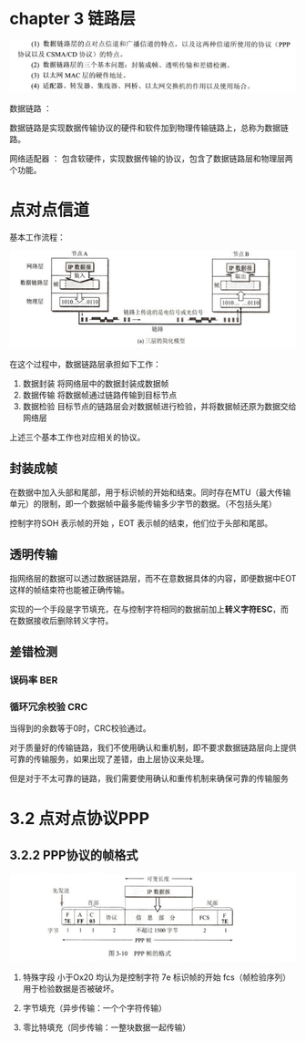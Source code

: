 # chapter 3 链路层

![alt text](重点3.png)

数据链路 ： 

数据链路是实现数据传输协议的硬件和软件加到物理传输链路上，总称为数据链路。

网络适配器 ：
包含软硬件，实现数据传输的协议，包含了数据链路层和物理层两个功能。

# 点对点信道

基本工作流程：

![alt text](点对点信道基本工作流程.png)


在这个过程中，数据链路层承担如下工作：

1. 数据封装 将网络层中的数据封装成数据帧
2. 数据传输 将数据帧通过链路传输到目标节点
3. 数据检验 目标节点的链路层会对数据帧进行检验，并将数据帧还原为数据交给网络层

上述三个基本工作也对应相关的协议。

## 封装成帧 
在数据中加入头部和尾部，用于标识帧的开始和结束。同时存在MTU（最大传输单元）的限制，即一个数据帧中最多能传输多少字节的数据。（不包括头尾）

控制字符SOH 表示帧的开始 ，EOT 表示帧的结束，他们位于头部和尾部。

## 透明传输 

指网络层的数据可以透过数据链路层，而不在意数据具体的内容，即便数据中EOT这样的帧结束符也能被正确传输。

实现的一个手段是字节填充，在与控制字符相同的数据前加上**转义字符ESC**，而在数据接收后删除转义字符。

## 差错检测

### 误码率 BER 
### 循环冗余校验 CRC

当得到的余数等于0时，CRC校验通过。


对于质量好的传输链路，我们不使用确认和重机制，即不要求数据链路层向上提供可靠的传输服务，如果出现了差错，由上层协议来处理。

但是对于不太可靠的链路，我们需要使用确认和重传机制来确保可靠的传输服务 


# 3.2 点对点协议PPP

## 3.2.2 PPP协议的帧格式 

![alt text](PPP的帧格式.png)


1. 特殊字段 
小于Ox20 均认为是控制字符
7e 标识帧的开始
fcs（帧检验序列）用于检验数据是否被破坏。

2. 字节填充（异步传输：一个个字符传输）
3. 零比特填充（同步传输：一整块数据一起传输）
